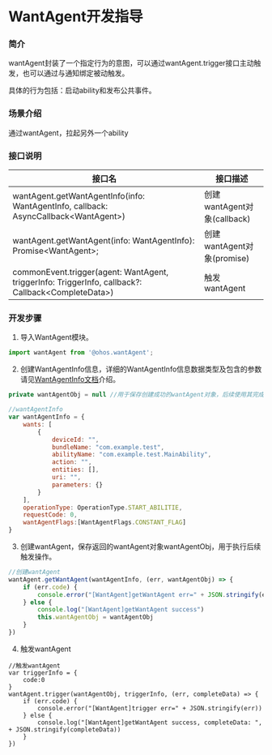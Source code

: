 # WantAgent开发指导
### 简介
wantAgent封装了一个指定行为的意图，可以通过wantAgent.trigger接口主动触发，也可以通过与通知绑定被动触发。

具体的行为包括：启动ability和发布公共事件。

### 场景介绍
通过wantAgent，拉起另外一个ability

### 接口说明
| 接口名                                                                                          | 接口描述 |
| ---------------------------------------------------------------------------------------------- | ----------- |
| wantAgent.getWantAgentInfo(info: WantAgentInfo, callback: AsyncCallback\<WantAgent\>) | 创建wantAgent对象(callback) |
| wantAgent.getWantAgent(info: WantAgentInfo): Promise\<WantAgent\>; | 创建wantAgent对象(promise) |
| commonEvent.trigger(agent: WantAgent, triggerInfo: TriggerInfo, callback?: Callback\<CompleteData\>) | 触发wantAgent |

### 开发步骤
1. 导入WantAgent模块。

```javascript
import wantAgent from '@ohos.wantAgent';
```

2. 创建WantAgentInfo信息，详细的WantAgentInfo信息数据类型及包含的参数请见[WantAgentInfo文档](../reference/apis/js-apis-wantAgent.md#WantAgentInfo)介绍。

```javascript
private wantAgentObj = null	//用于保存创建成功的wantAgent对象，后续使用其完成触发的动作

//wantAgentInfo
var wantAgentInfo = {
    wants: [
        {
            deviceId: "",
            bundleName: "com.example.test",
            abilityName: "com.example.test.MainAbility",
            action: "",
            entities: [],
            uri: "",
            parameters: {}
        }
    ],
    operationType: OperationType.START_ABILITIE,
    requestCode: 0,
    wantAgentFlags:[WantAgentFlags.CONSTANT_FLAG]
}
```

3. 创建wantAgent，保存返回的wantAgent对象wantAgentObj，用于执行后续触发操作。

```javascript
//创建wantAgent
wantAgent.getWantAgent(wantAgentInfo, (err, wantAgentObj) => {
    if (err.code) {
        console.error("[WantAgent]getWantAgent err=" + JSON.stringify(err))
    } else {
        console.log("[WantAgent]getWantAgent success")
        this.wantAgentObj = wantAgentObj
    }
})
```

4. 触发wantAgent

```
//触发wantAgent
var triggerInfo = {
    code:0
}
wantAgent.trigger(wantAgentObj, triggerInfo, (err, completeData) => {
    if (err.code) {
        console.error("[WantAgent]trigger err=" + JSON.stringify(err))
    } else {
        console.log("[WantAgent]getWantAgent success, completeData: ",  + JSON.stringify(completeData))
    }
})
```